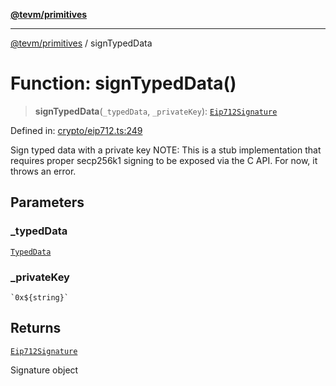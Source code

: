 [**@tevm/primitives**](../README.md)

***

[@tevm/primitives](../globals.md) / signTypedData

# Function: signTypedData()

> **signTypedData**(`_typedData`, `_privateKey`): [`Eip712Signature`](../type-aliases/Eip712Signature.md)

Defined in: [crypto/eip712.ts:249](https://github.com/evmts/primitives/blob/main/src/crypto/eip712.ts#L249)

Sign typed data with a private key
NOTE: This is a stub implementation that requires proper secp256k1 signing
to be exposed via the C API. For now, it throws an error.

## Parameters

### \_typedData

[`TypedData`](../interfaces/TypedData.md)

### \_privateKey

`` `0x${string}` ``

## Returns

[`Eip712Signature`](../type-aliases/Eip712Signature.md)

Signature object
